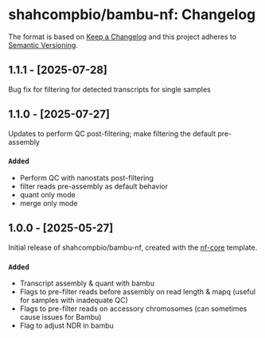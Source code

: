 # shahcompbio/bambu-nf: Changelog

The format is based on [Keep a Changelog](https://keepachangelog.com/en/1.0.0/)
and this project adheres to [Semantic Versioning](https://semver.org/spec/v2.0.0.html).

## 1.1.1 - [2025-07-28]

Bug fix for filtering for detected transcripts for single samples

## 1.1.0 - [2025-07-27]

Updates to perform QC post-filtering; make filtering the default pre-assembly

### `Added`

- Perform QC with nanostats post-filtering
- filter reads pre-assembly as default behavior
- quant only mode
- merge only mode

## 1.0.0 - [2025-05-27]

Initial release of shahcompbio/bambu-nf, created with the [nf-core](https://nf-co.re/) template.

### `Added`

- Transcript assembly & quant with bambu
- Flags to pre-filter reads before assembly on read length & mapq (useful for samples with inadequate QC)
- Flags to pre-filter reads on accessory chromosomes (can sometimes cause issues for Bambu)
- Flag to adjust NDR in bambu
